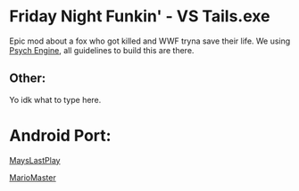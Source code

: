 # Friday Night Funkin' - VS Tails.exe
Epic mod about a fox who got killed and WWF tryna save their life.
We using [Psych Engine](https://github.com/ShadowMario/FNF-PsychEngine), all guidelines to build this are there.

## Other:
Yo idk what to type here.

# Android Port:
[MaysLastPlay](https://youtube.com/@MaysLastPlay)

[MarioMaster](https://github.com/Default-name123)
